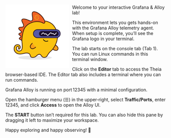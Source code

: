 <img src="./images/grot.png"
     alt="Grot - the Grafana Dino Robot Mascot"
     style="float: left; margin: 0 10px 10px 0; max-width: 200px;" />

Welcome to your interactive Grafana & Alloy lab!

This environment lets you gets hands-on with the Grafana Alloy telemetry agent. When setup is complete, you’ll see the Grafana logo in your terminal.

The lab starts on the console tab (Tab 1). You can run Linux commands in this terminal window.

Click on the **Editor** tab to access the Theia browser-based IDE. The Editor tab also includes a terminal where you can run commands.

Grafana Alloy is running on port 12345 with a minimal configuration.

Open the hamburger menu (☰) in the upper‑right, select **Traffic/Ports**, enter 12345, and click **Access** to open the Alloy UI.

The **START** button isn’t required for this lab. You can also hide this pane by dragging it left to maximize your workspace.

Happy exploring and happy observing! 🎉
